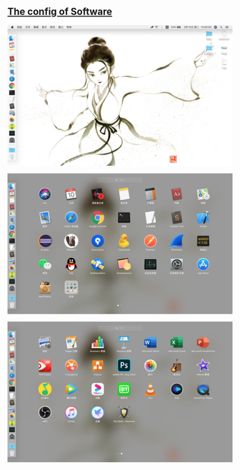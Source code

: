 ## [**The config of Software**](https://blog.ykqmain.com/liqi/)

![](https://github.com/ykqmain/Config/blob/master/screenshot/macOS10.14.png)

![](https://github.com/ykqmain/Config/blob/master/screenshot/macOS10.14-1.png)

![](https://github.com/ykqmain/Config/blob/master/screenshot/macOS10.14-2.png)
